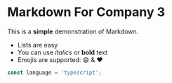 # Markdown For Company 3


This is a **simple** demonstration of Markdown.

- Lists are easy
- You can use *italics* or **bold** text
- Emojis are supported: :smile: & :heart:


 ```typescript
const language = 'typescript';
```